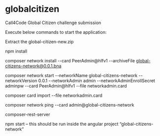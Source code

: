 # globalcitizen
Call4Code Global Citizen challenge submission

Execute below commands to start the application:

Extract the global-citizen-new.zip 

npm install


composer network install --card PeerAdmin@hlfv1 --archiveFile global-citizens-network@0.0.1.bna


composer network start --networkName global-citizens-network --networkVersion 0.0.1 --networkAdmin admin --networkAdminEnrollSecret adminpw --card PeerAdmin@hlfv1 --file networkadmin.card


composer card import --file networkadmin.card


composer network ping --card admin@global-citizens-network


composer-rest-server

npm start – this should be run inside the angular project “global-citizens-network”
